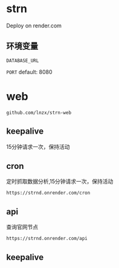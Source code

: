 # strn

Deploy on render.com

## 环境变量
`DATABASE_URL`

`PORT` default: 8080

# web
```shell
github.com/lnzx/strn-web
```

## keepalive
15分钟请求一次，保持活动

## cron
定时抓取数据分析,15分钟请求一次，保持活动
```shell
https://strnd.onrender.com/cron
```

## api
查询官网节点
```shell
https://strnd.onrender.com/api
```

## keepalive


